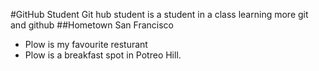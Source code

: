 #GitHub Student
Git hub student is a student in a class learning
more git and github
##Hometown
San Francisco
  * Plow is my favourite resturant
  * Plow is a breakfast spot in Potreo Hill.

